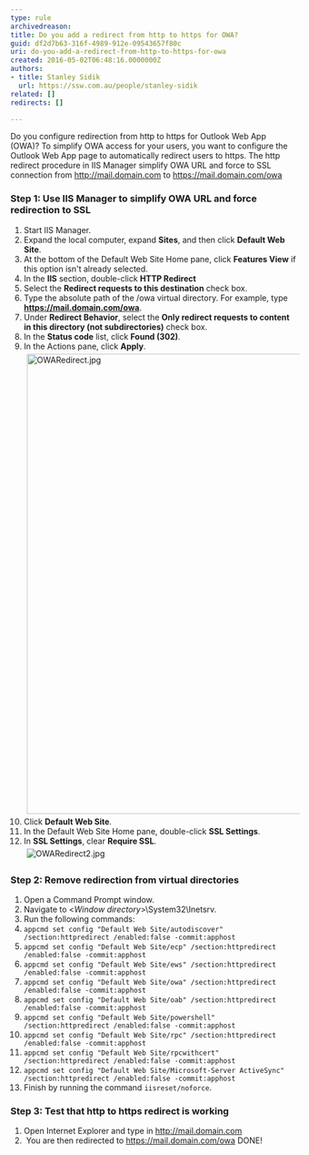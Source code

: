 ```yaml
---
type: rule
archivedreason: 
title: Do you add a redirect from http to https for OWA?
guid: df2d7b63-316f-4989-912e-09543657f80c
uri: do-you-add-a-redirect-from-http-to-https-for-owa
created: 2016-05-02T06:48:16.0000000Z
authors:
- title: Stanley Sidik
  url: https://ssw.com.au/people/stanley-sidik
related: []
redirects: []

---
```



<p>Do you configure redirection from&#160;http to&#160;https for Outlook Web App (OWA)? To simplify OWA access for your users, you want to configure the Outlook Web App page to automatically redirect users to https. The http redirect procedure in IIS Manager simplify OWA URL and force to SSL connection from <a href="http&#58;//mail.domain.com/">http&#58;//mail.domain.com</a> to <a href="https&#58;//mail.domain.com/owa">https&#58;//mail.domain.com/owa</a> </p><h3 class="ssw15-rteElement-H3">Step 1&#58; Use IIS Manager to simplify OWA URL and force redirection to SSL</h3><ol><li>Start IIS Manager.</li><li>Expand the local computer, expand <strong>Sites</strong>, and then click <strong>Default Web Site</strong>.</li><li>At the bottom of the Default Web Site Home pane, click <strong>Features View</strong> if this option isn't already selected.</li><li>In the <strong>IIS</strong> section, double-click <strong>HTTP Redirect</strong></li><li>Select the <strong>Redirect requests to this destination</strong> check box.</li><li>Type the absolute path of the /owa virtual directory. For example, type <strong><a href="https&#58;//mail.domain.com/owa">https&#58;//mail.domain.com/owa</a></strong>.</li><li>Under <strong>Redirect Behavior</strong>, select the <strong>Only redirect requests to content in this directory (not subdirectories)</strong> check box.</li><li>In the <strong>Status code</strong> list, click <strong>Found (302)</strong>.</li><li>In the Actions pane, click <strong>Apply</strong>. <br><img alt="OWARedirect.jpg" src="/SiteAssets/rules-to-better-owa-http-to-https-redirect/OWARedirect.jpg" style="margin&#58;5px;width&#58;808px;" /></li><li>Click <strong>Default Web Site</strong>.</li><li>In the Default Web Site Home pane, double-click <strong>SSL Settings</strong>.</li><li>In <strong>SSL Settings</strong>, clear <strong>Require SSL</strong>.<br><img alt="OWARedirect2.jpg" src="/SiteAssets/rules-to-better-owa-http-to-https-redirect/OWARedirect2.jpg" style="margin&#58;5px;" /></li></ol><h3 class="ssw15-rteElement-H3">Step 2&#58; Remove redirection from virtual directories</h3><ol><li>Open a Command Prompt window.</li><li>Navigate to &lt;<em>Window directory</em>&gt;\System32\Inetsrv.</li><li>Run the following commands&#58; </li><li><code>appcmd set config &quot;Default Web Site/autodiscover&quot; /section&#58;httpredirect /enabled&#58;false -commit&#58;apphost</code> </li><li><code>appcmd set config &quot;Default Web Site/ecp&quot; /section&#58;httpredirect /enabled&#58;false -commit&#58;apphost</code> </li><li><code>appcmd set config &quot;Default Web Site/ews&quot; /section&#58;httpredirect /enabled&#58;false -commit&#58;apphost</code> </li><li><code>appcmd set config &quot;Default Web Site/owa&quot; /section&#58;httpredirect /enabled&#58;false -commit&#58;apphost</code> </li><li><code>appcmd set config &quot;Default Web Site/oab&quot; /section&#58;httpredirect /enabled&#58;false -commit&#58;apphost</code> </li><li><code>appcmd set config &quot;Default Web Site/powershell&quot; /section&#58;httpredirect /enabled&#58;false -commit&#58;apphost</code> </li><li><code>appcmd set config &quot;Default Web Site/rpc&quot; /section&#58;httpredirect /enabled&#58;false -commit&#58;apphost</code> </li><li><code>appcmd set config &quot;Default Web Site/rpcwithcert&quot; /section&#58;httpredirect /enabled&#58;false -commit&#58;apphost</code> </li><li><code>appcmd set config &quot;Default Web Site/Microsoft-Server ActiveSync&quot; /section&#58;httpredirect /enabled&#58;false -commit&#58;apphost</code> </li><li>Finish by running the command <code>iisreset/noforce</code>.</li></ol><h3 class="ssw15-rteElement-H3">Step 3&#58; Test that http to https redirect&#160;is working</h3><ol><li>Open&#160;Internet Explorer and type in <a href="http&#58;//mail.domain.com/">http&#58;//mail.domain.com</a></li><li>&#160;You are then redirected to <a href="https&#58;//mail.domain.com/owa">https&#58;//mail.domain.com/owa</a> DONE!</li><p>&#160;</p></ol>
<br><excerpt class='endintro'></excerpt><br>



